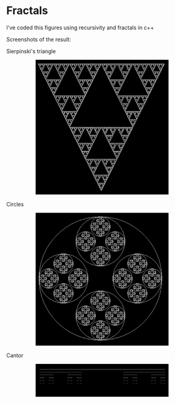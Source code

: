 # Fractals

I've coded this figures using recursivity and fractals in c++

Screenshots of the result:



Sierpinski's triangle
<p align="center">
  <img src="Screenshots/Sierpinski_triangle.PNG" width="350" title="Sierpinski's triangle">  
</p>

Circles
<p align="center">
  <img src="Screenshots/Circles.PNG" width="350" title="Circles">  
</p>

Cantor
<p align="center">
  <img src="Screenshots/Cantor.PNG" width="350" title="Cantor">  
</p>
